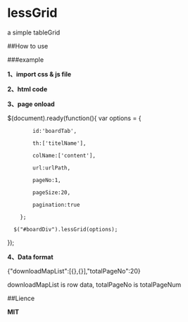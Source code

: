 # lessGrid
a simple tableGrid

##How to use

###example

**1、import css & js file**

<link rel="stylesheet" href="../StaticResource/css/lessGrid.css" type="text/css" />	
<script type="text/javascript" src="../StaticResource/js/jquery.lessGrid-0.0.1.min.js"></script>

**2、html code**

<div id="boardDiv" style="margin-top:0px;"></div>

**3、page onload**

$(document).ready(function(){
	 var options = {
	 
			id:'boardTab',
			
			th:['titelName'],
			
			colName:['content'], 
			
			url:urlPath,
			
			pageNo:1,
			
			pageSize:20,
			
			pagination:true
			
		};
	  
	  $("#boardDiv").lessGrid(options);

});	

**4、Data format**

{"downloadMapList":[{},{}],"totalPageNo":20}

downloadMapList is row data,  totalPageNo is totalPageNum

##Lience

**MIT**

	
	


